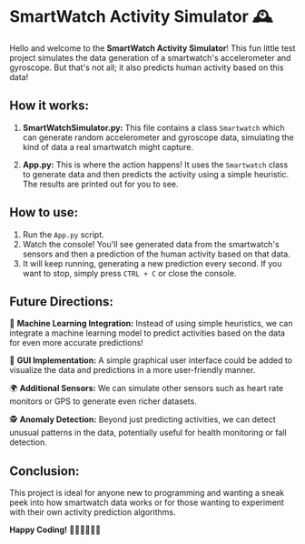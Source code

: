 # SmartWatch Activity Simulator 🕰️

Hello and welcome to the **SmartWatch Activity Simulator**! This fun little test project simulates the data generation of a smartwatch's accelerometer and gyroscope. But that's not all; it also predicts human activity based on this data! 

## How it works:
1. **SmartWatchSimulator.py:** This file contains a class `Smartwatch` which can generate random accelerometer and gyroscope data, simulating the kind of data a real smartwatch might capture.

2. **App.py:** This is where the action happens! It uses the `Smartwatch` class to generate data and then predicts the activity using a simple heuristic. The results are printed out for you to see.

## How to use:
1. Run the `App.py` script.
2. Watch the console! You'll see generated data from the smartwatch's sensors and then a prediction of the human activity based on that data.
3. It will keep running, generating a new prediction every second. If you want to stop, simply press `CTRL + C` or close the console.

## Future Directions:
🚀 **Machine Learning Integration:** Instead of using simple heuristics, we can integrate a machine learning model to predict activities based on the data for even more accurate predictions!

🎨 **GUI Implementation:** A simple graphical user interface could be added to visualize the data and predictions in a more user-friendly manner.

🌍 **Additional Sensors:** We can simulate other sensors such as heart rate monitors or GPS to generate even richer datasets.

🕵️ **Anomaly Detection:** Beyond just predicting activities, we can detect unusual patterns in the data, potentially useful for health monitoring or fall detection.

## Conclusion:
This project is ideal for anyone new to programming and wanting a sneak peek into how smartwatch data works or for those wanting to experiment with their own activity prediction algorithms.

**Happy Coding!** 🚀👩‍💻👨‍💻🎉
